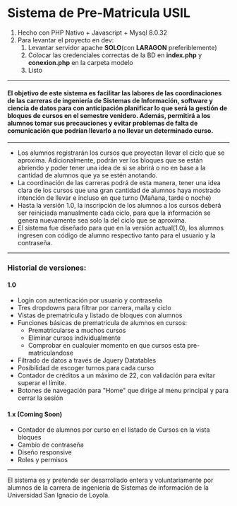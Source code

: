 # Sistema de Pre-Matricula USIL

1. Hecho con PHP Nativo + Javascript + Mysql 8.0.32
2. Para levantar el proyecto en dev:
   1. Levantar servidor apache **SOLO**(con **LARAGON** preferiblemente)
   2. Colocar las credenciales correctas de la BD en **index.php** y **conexion.php** en la carpeta modelo
   3. Listo
---
#### El objetivo de este sistema es facilitar las labores de las coordinaciones de las carreras de ingeniería de Sistemas de Información, software y ciencia de datos para con anticipación planificar lo que será la gestión de bloques de cursos en el semestre venidero. Además, permitirá a los alumnos tomar sus precauciones y evitar problemas de falta de comunicación que podrían llevarlo a no llevar un determinado curso.
---
- Los alumnos registrarán los cursos que proyectan llevar el ciclo que se aproxima. Adicionalmente, podrán ver los bloques que se están abriendo y poder tener una idea de si se abrirá o no en base a la cantidad de alumnos que ya se estén anotando.
- La coordinación de las carreras podrá de esta manera, tener una idea clara de los cursos que una gran cantidad de alumnos haya mostrado intención de llevar e incluso en que turno (Mañana, tarde o noche)
- Hasta la versión 1.0, la inscripción de los alumnos a los cursos deberá ser reiniciada manualmente cada ciclo, para que la información se genera nuevamente sea solo la del ciclo que se aproxima.
- El sistema fue diseñado para que en la versión actual(1.0), los alumnos ingresen con código de alumno respectivo tanto para el usuario y la contraseña.
---
### Historial de versiones:

#### 1.0
- Login con autenticación por usuario y contraseña
- Tres dropdowns para filtrar por carrera, malla y ciclo
- Vistas de prematricula y listado de bloques con alumnos
- Funciones básicas de prematricula de alumnos en cursos:
  - Prematricularse a muchos cursos
  - Eliminar cursos individualmente
  - Comprobar en cualquier momento en que cursos esta pre-matriculandose
- Filtrado de datos a través de Jquery Datatables
- Posibilidad de escoger turnos para cada curso
- Contador de créditos a un máximo de 22, con validación para evitar superar el límite.
- Botones de navegación para "Home" que dirige al menu principal y para cerrar la sesión
#### 1.x (Coming Soon)
- Contador de alumnos por curso en el listado de Cursos en la vista bloques
- Cambio de contraseña
- Diseño responsive
- Roles y permisos
---
El sistema es y pretende ser desarrollado entera y voluntariamente por alumnos de la carrera de ingeniería de Sistemas de información de la Universidad San Ignacio de Loyola.
